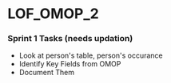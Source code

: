 # LOF_OMOP_2

### Sprint 1 Tasks (needs updation)
- Look at person's table, person's occurance
- Identify Key Fields from OMOP
- Document Them
